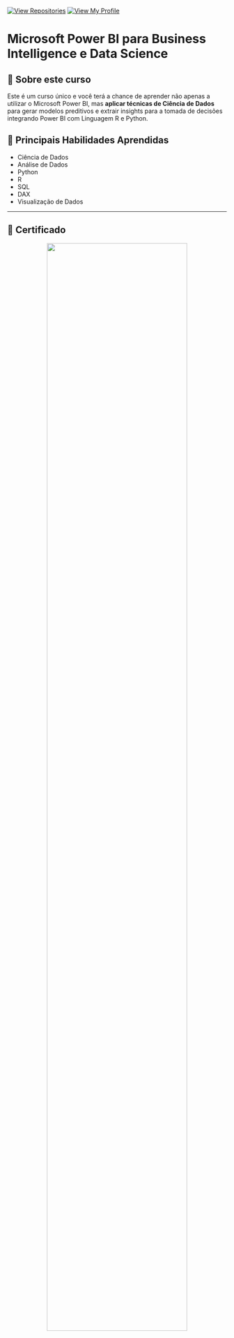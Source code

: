 [![View Repositories](https://img.shields.io/badge/View-My_Repositories-blue?logo=GitHub)](https://github.com/MelissaAntunes?tab=repositories)
[![View My Profile](https://img.shields.io/badge/View-My_Profile-green?logo=GitHub)](https://github.com/MelissaAntunes) 
# Microsoft Power BI para Business Intelligence e Data Science 

## 📍 Sobre este curso
Este é um curso único e você terá a chance de aprender não apenas a utilizar o Microsoft Power BI, mas **aplicar técnicas de Ciência de Dados** para gerar modelos preditivos e extrair insights para a tomada de decisões integrando Power BI com Linguagem R e Python.

## 🔑 Principais Habilidades Aprendidas

- Ciência de Dados
- Análise de Dados
- Python
- R
- SQL
- DAX
- Visualização de Dados

---

## 🥇 Certificado

<p align="center">
<img src="" width=80% height=80%>